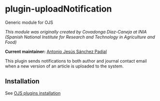 plugin-uploadNotification
=========================

Generic module for OJS

*This module was originally created by Covadonga Díaz-Caneja at INIA (Spanish National
Institute for Research and Technology in Agriculture and Food)*

**Current maintainer:** [Antonio Jesús Sánchez Padial](https://github.com/ajspadial)

This plugin sends notifications to both author and journal contact email when
a new version of an article is uploaded to the system.

## Installation 

See [OJS plugins installation](https://pkp.sfu.ca/ojs/docs/userguide/2.3.3/systemInstallingPlugins.html)




